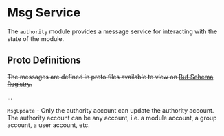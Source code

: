 # Msg Service

The `authority` module provides a message service for interacting with the state of the module.

## Proto Definitions

~~The messages are defined in proto files available to view on [Buf Schema Registry](https://buf.build/chora/authority).~~

<!-- listed alphabetically -->

...

`MsgUpdate` - Only the authority account can update the authority account. The authority account can be any account, i.e. a module account, a group account, a user account, etc.
